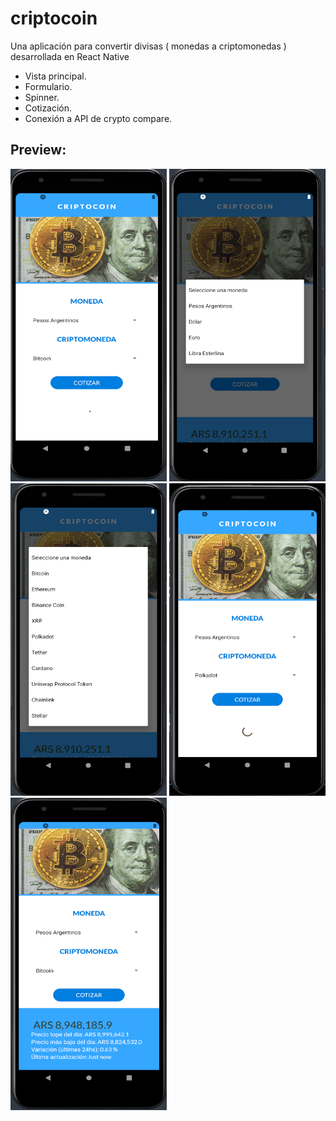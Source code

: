# criptocoin
Una aplicación para convertir divisas ( monedas a criptomonedas ) desarrollada en React Native

- Vista principal.
- Formulario.
- Spinner.
- Cotización.
- Conexión a API de crypto compare.

## Preview:

<img src="./img/img1.png" width="250" height="500"> <img src="./img/img2.png" width="250" height="500">
<img src="./img/img3.png" width="250" height="500"> <img src="./img/img4.png" width="250" height="500">
<img src="./img/img5.png" width="250" height="500">